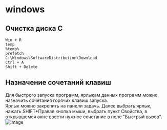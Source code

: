 # windows

## Очистка диска С
```
Win + R
temp
%temp%
prefetch
C:\Windows\SoftwareDistribution\Download
Ctrl + A
Shift + Delete
```
## Назначение сочетаний клавиш
Для быстрого запуска программ, ярлыкам данных программ можно назначить сочетания горячих клавиш запуска.  
Ярлык можно закрепить на панели задачь. Далее выбрать ярлык, нажать SHIFT+Правая кнопка мыши, выбрать пункт Свойства, в открывшемся окне ввести нужное сочетание в поле "Быстрый вызов".  
![image](https://github.com/alzoi/windows/assets/20499566/dbecaf7e-f9c3-415f-94ea-856dab3fa54d)


